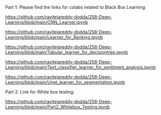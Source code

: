 Part 1: Please find the links for colabs related to Black Box Learning:

https://github.com/ravitejareddy-dodda/258-Deep-Learning/blob/main/CNN_Learner.ipynb

https://github.com/ravitejareddy-dodda/258-Deep-Learning/blob/main/Learner_for_Ranking.ipynb

https://github.com/ravitejareddy-dodda/258-Deep-Learning/blob/main/Tabular_learner_for_decisiontree.ipynb

https://github.com/ravitejareddy-dodda/258-Deep-Learning/blob/main/Text_classifier_learner_for_sentiment_analysis.ipynb

https://github.com/ravitejareddy-dodda/258-Deep-Learning/blob/main/Unet_learner_for_segmentation.ipynb

Part 2: Link for White box testing:

https://github.com/ravitejareddy-dodda/258-Deep-Learning/blob/main/Part2_Whitebox_Testing.ipynb



